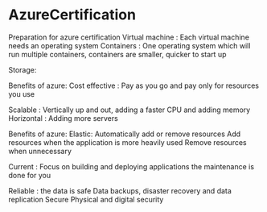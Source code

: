 # AzureCertification

Preparation for azure certification
Virtual machine : Each virtual machine needs an operating system
Containers : One operating system which will run multiple containers, containers are smaller, quicker to start up

Storage:

Benefits of azure:
Cost effective : Pay as you go and pay only for resources you use

Scalable : Vertically up and out, adding a faster CPU and adding memory
Horizontal : Adding more servers

Benefits of azure:
Elastic:
Automatically add or remove resources
Add resources when the application is more heavily used
Remove resources when unnecessary

Current : Focus on building and deploying applications the maintenance is done for you

Reliable : the data is safe
Data backups, disaster recovery and data replication
Secure
Physical and digital security
